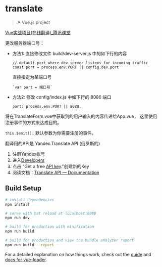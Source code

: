 # translate

> A Vue.js project

[Vue实战项目(在线翻译)_腾讯课堂](https://ke.qq.com/course/227593 "Vue实战项目(在线翻译)_腾讯课堂")

更改服务器端口号：

- 方法1: 直接修改文件 build/dev-server.js 中的如下行的内容
  ```
  // default port where dev server listens for incoming traffic
  const port = process.env.PORT || config.dev.port
  ```
  直接指定为某端口号
  ```
  `var port = 端口号`
  ```
- 方法2: 修改 config/index.js 中如下行的 8080 端口
  ```
  port: process.env.PORT || 8080,
  ```


将在TranslateForm.vue中获取到的用户输入的内容传递给App.vue，
这里使用注册事件的方式来达成目的。

`this.$emit();` 默认参数为你需要注册的事件。


翻译用的API是 Yandex.Translate API (俄罗斯的)

1. 注册Yandex帐号
2. 进入[Developers](https://translate.yandex.com/developers "Developers")
3. 点击 "Get a free [API key](https://translate.yandex.com/developers/keys "API key")."创建新的Key
4. 阅读文档：[Translate API — Documentation](https://tech.yandex.com/translate/doc/dg/concepts/About-docpage/ "Translate API — About this guide — Yandex Technologies")



## Build Setup

``` bash
# install dependencies
npm install

# serve with hot reload at localhost:8080
npm run dev

# build for production with minification
npm run build

# build for production and view the bundle analyzer report
npm run build --report
```

For a detailed explanation on how things work, check out the [guide](http://vuejs-templates.github.io/webpack/) and [docs for vue-loader](http://vuejs.github.io/vue-loader).
